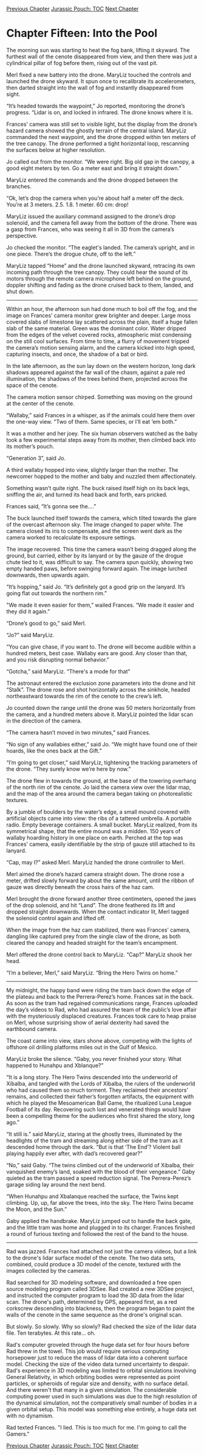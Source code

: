[Previous Chapter](ch14.md) [Jurassic Pouch: TOC](README.md) [Next Chapter](ch16.md)

# Chapter Fifteen: Into the Pool

The morning sun was starting to heat the fog bank, lifting it skyward. The furthest wall of the cenote disappeared from view, and then there was just a cylindrical pillar of fog before them, rising out of the vast pit.

Merl fixed a new battery into the drone. MaryLiz touched the controls and launched the drone skyward. It spun once to recalibrate its accelerometers, then darted straight into the wall of fog and instantly disappeared from sight.

“It’s headed towards the waypoint,” Jo reported, monitoring the drone’s progress. “Lidar is on, and locked in infrared. The drone knows where it is.

Frances’ camera was still set to visible light, but the display from the drone’s hazard camera showed the ghostly terrain of the central island. MaryLiz commanded the next waypoint, and the drone dropped within ten meters of the tree canopy. The drone performed a tight horizontal loop, rescanning the surfaces below at higher resolution.

Jo called out from the monitor. “We were right. Big old gap in the canopy, a good eight meters by ten. Go a meter east and bring it straight down.”

MaryLiz entered the commands and the drone dropped between the branches.

“Ok, let’s drop the camera when you’re about half a meter off the deck. You’re at 3 meters. 2.5. 1.8. 1 meter. 60 cm: drop!

MaryLiz issued the auxiliary command assigned to the drone’s drop solenoid, and the camera fell away from the bottom of the drone. There was a gasp from Frances, who was seeing it all in 3D from the camera’s perspective.

Jo checked the monitor. “The eaglet's landed. The camera’s upright, and in one piece. There’s the drogue chute, off to the left.”

MaryLiz tapped “Home” and the drone launched skyward, retracing its own incoming path through the tree canopy. They could hear the sound of its motors through the remote camera microphone left behind on the ground, doppler shifting and fading as the drone cruised back to them, landed, and shut down.

***

Within an hour, the afternoon sun had done much to boil off the fog, and the image on Frances’ camera monitor grew brighter and deeper. Large moss covered slabs of limestone lay scattered across the plain, itself a huge fallen slab of the same material. Green was the dominant color. Water dripped from the edges of the velvet covered rocks, atmospheric mist condensing on the still cool surfaces. From time to time, a flurry of movement tripped the camera’s motion sensing alarm, and the camera kicked into high speed, capturing insects, and once, the shadow of a bat or bird.

In the late afternoon, as the sun lay down on the western horizon, long dark shadows appeared against the far wall of the chasm, against a pale red illumination, the shadows of the trees behind them, projected across the space of the cenote.

The camera motion sensor chirped. Something was moving on the ground at the center of the cenote.

“Wallaby," said Frances in a whisper, as if the animals could here them over the one-way view. "Two of them. Same species, or I’ll eat ‘em both.”

It was a mother and her joey. The six human observers watched as the baby took a few experimental steps away from its mother, then climbed back into its mother’s pouch.

“Generation 3”, said Jo.

A third wallaby hopped into view, slightly larger than the mother. The newcomer hopped to the mother and baby and nuzzled them affectionately.

Something wasn’t quite right. The buck raised itself high on its back legs, sniffing the air, and turned its head back and forth, ears pricked.

Frances said, “It’s gonna see the….”

The buck launched itself towards the camera, which tilted towards the glare of the overcast afternoon sky. The image changed to paper white. The camera closed its iris to compensate, and the screen went dark as the camera worked to recalculate its exposure settings. 

The image recovered. This time the camera wasn’t being dragged along the ground, but carried, either by its lanyard or by the gauze of the drogue chute tied to it, was difficult to say. The camera spun quickly, showing two empty handed paws, before swinging forward again. The image lurched downwards, then upwards again.

“It’s hopping,” said Jo. “It’s definitely got a good grip on the lanyard. It’s going flat out towards the northern rim.”

"We made it even easier for them,” wailed Frances. “We made it easier and they did it again.” 

“Drone’s good to go,” said Merl.

“Jo?” said MaryLiz.

“You can give chase, if you want to. The drone will become audible within a hundred meters, best case. Wallaby ears are good. Any closer than that, and you risk disrupting normal behavior.”

“Gotcha,” said MaryLiz. “There's a mode for that”

The astronaut entered the exclusion zone parameters into the drone and hit “Stalk”. The drone rose and shot horizontally across the sinkhole, headed northeastward towards the rim of the cenote to the crew’s left.

Jo counted down the range until the drone was 50 meters horizontally from the camera, and a hundred meters above it. MaryLiz pointed the lidar scan in the direction of the camera.

“The camera hasn’t moved in two minutes,” said Frances.

“No sign of any wallabies either,” said Jo. “We might have found one of their hoards, like the ones back at the Gift.”

“I’m going to get closer,” said MaryLiz, tightening the tracking parameters of the drone. “They surely know we’re here by now.”

The drone flew in towards the ground, at the base of the towering overhang of the north rim of the cenote. Jo laid the camera view over the lidar map, and the map of the area around the camera began taking on photorealistic textures.

By a jumble of boulders by the water’s edge, a small mound covered with artificial objects came into view: the ribs of a tattered umbrella. A portable radio. Empty beverage containers. A small bucket. MaryLiz realized, from its symmetrical shape, that the entire mound was a midden. 150 years of wallaby hoarding history in one place on earth. Perched at the top was Frances’ camera, easily identifiable by the strip of gauze still attached to its lanyard.

“Cap, may I?” asked Merl. MaryLiz handed the drone controller to Merl.

Merl aimed the drone’s hazard camera straight down. The drone rose a meter, drifted slowly forward by about the same amount, until the ribbon of gauze was directly beneath the cross hairs of the haz cam.

Merl brought the drone forward another three centimeters, opened the jaws of the drop solenoid, and hit “Land”. The drone feathered its lift and dropped straight downwards. When the contact indicator lit, Merl tagged the solenoid control again and lifted off.

When the image from the haz cam stabilized, there was Frances’ camera, dangling like captured prey from the single claw of the drone, as both cleared the canopy and headed straight for the team’s encampment.

Merl offered the drone control back to MaryLiz. “Cap?” MaryLiz shook her head.

“I’m a believer, Merl,” said MaryLiz. “Bring the Hero Twins on home.”

***

My midnight, the happy band were riding the tram back down the edge of the plateau and back to the Perrera-Perez’s home. Frances sat in the back. As soon as the tram had regained communications range, Frances uploaded the day’s videos to Rad, who had assured the team of the public’s love affair with the mysteriously displaced creatures. Frances took care to heap praise on Merl, whose surprising show of aerial dexterity had saved the earthbound camera.

The coast came into view, stars shone above, competing with the lights of offshore oil drilling platforms miles out in the Gulf of Mexico.

MaryLiz broke the silence. “Gaby, you never finished your story. What happened to Hunahpu and Xblanque?”

“It is a long story. The Hero Twins descended into the underworld of Xibalba, and tangled with the Lords of Xibalba, the rulers of the underworld who had caused them so much torment. They reclaimed their ancestors’ remains, and collected their father’s forgotten artifacts, the equipment with which he played the Mesoamerican Ball Game, the ritualized Luna League Football of its day. Recovering such lost and venerated things would have been a compelling theme for the audiences who first shared the story, long ago.”

“It still is.” said MaryLiz, staring at the ghostly trees, illuminated by the headlights of the tram and streaming along either side of the tram as it descended home through the dark. “But is that ‘The End’? Violent ball playing happily ever after, with dad’s recovered gear?”

“No,” said Gaby. “The twins climbed out of the underworld of Xibalba, their vanquished enemy’s land, soaked with the blood of their vengeance.”  Gaby quieted as the tram passed a speed reduction signal. The Perrera-Perez’s garage siding lay around the next bend.

“When Hunahpu and Xbalanque reached the surface, the Twins kept climbing. Up, up, far above the trees, into the sky. The Hero Twins became the Moon, and the Sun.” 

Gaby applied the handbrake. MaryLiz jumped out to handle the back gate, and the little tram was home and plugged in to its charger.
Frances finished a round of furious texting and followed the rest of the band to the house.

***

Rad was jazzed. Frances had attached not just the camera videos, but a link to the drone's lidar surface model of the cenote. The two data sets, combined, could produce a 3D model of the cenote, textured with the images collected by the cameras. 

Rad searched for 3D modeling software, and downloaded a free open source modeling program called 3DSee. Rad created a new 3DSee project, and instructed the computer program to load the 3D data from the lidar scan. The drone's path, determined by GPS, appeared first, as a red corkscrew descending into blackness, then the program began to paint the walls of the cenote in the same sequence as the drone's original scan. 

But slowly. So slowly. Why so slowly? Rad checked the size of the lidar data file. Ten terabytes. At this rate... oh.

Rad's computer groveled through the huge data set for four hours before Rad threw in the towel. This job would require serious computing horsepower just to reduce the mass of lidar data into a coherent surface model. Checking the size of the video data turned uncertainty to despair. Rad's experience in 3D modeling was limited to orbital simulations involving General Relativity, in which orbiting bodies were represented as point particles, or spheroids of regular size and density, with no surface detail. And there weren't that many in a given simulation. The considerable computing power used in such simulations was due to the high resolution of the dynamical simulation, not the comparatively small number of bodies in a given orbital setup. This model was something else entirely, a huge data set with no dynamism.

Rad texted Frances. "I lied. This is too much for me. I'm going to call the Gamers."

[Previous Chapter](ch14.md) [Jurassic Pouch: TOC](README.md) [Next Chapter](ch16.md)
